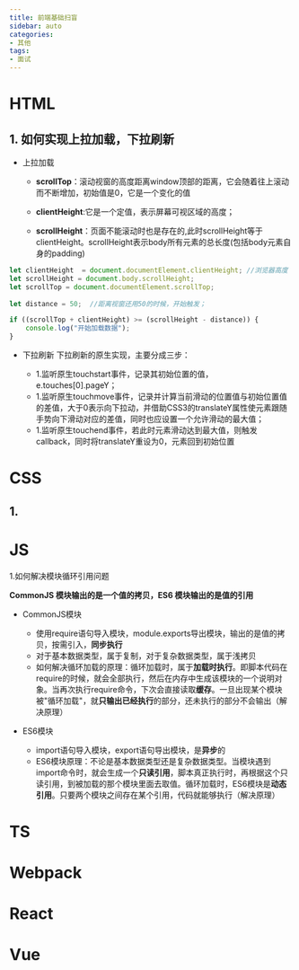 ```yaml
---
title: 前端基础扫盲
sidebar: auto
categories:
- 其他 
tags:
- 面试
---
```


# HTML
## 1. 如何实现上拉加载，下拉刷新
+ 上拉加载
  + **scrollTop**：滚动视窗的高度距离window顶部的距离，它会随着往上滚动而不断增加，初始值是0，它是一个变化的值

  + **clientHeight**:它是一个定值，表示屏幕可视区域的高度；

  + **scrollHeight**：页面不能滚动时也是存在的,此时scrollHeight等于clientHeight。scrollHeight表示body所有元素的总长度(包括body元素自身的padding)

```js
let clientHeight  = document.documentElement.clientHeight; //浏览器高度
let scrollHeight = document.body.scrollHeight;
let scrollTop = document.documentElement.scrollTop;
 
let distance = 50;  //距离视窗还用50的时候，开始触发；

if ((scrollTop + clientHeight) >= (scrollHeight - distance)) {
    console.log("开始加载数据");
}
```

+ 下拉刷新
  下拉刷新的原生实现，主要分成三步：

  + 1.监听原生touchstart事件，记录其初始位置的值，e.touches[0].pageY；
  + 1.监听原生touchmove事件，记录并计算当前滑动的位置值与初始位置值的差值，大于0表示向下拉动，并借助CSS3的translateY属性使元素跟随手势向下滑动对应的差值，同时也应设置一个允许滑动的最大值；
  + 1.监听原生touchend事件，若此时元素滑动达到最大值，则触发callback，同时将translateY重设为0，元素回到初始位置

# CSS

## 1.

# JS
1.如何解决模块循环引用问题

**CommonJS 模块输出的是一个值的拷贝，ES6 模块输出的是值的引用**

+ CommonJS模块
  + 使用require语句导入模块，module.exports导出模块，输出的是值的拷贝，按需引入，**同步执行**
  + 对于基本数据类型，属于复制，对于复杂数据类型，属于浅拷贝
  + 如何解决循环加载的原理：循环加载时，属于**加载时执行**。即脚本代码在require的时候，就会全部执行，然后在内存中生成该模块的一个说明对象。当再次执行require命令，下次会直接读取**缓存**。一旦出现某个模块被"循环加载"，就**只输出已经执行**的部分，还未执行的部分不会输出（解决原理）

+ ES6模块
  + import语句导入模块，export语句导出模块，是**异步**的
  + ES6模块原理：不论是基本数据类型还是复杂数据类型。当模块遇到import命令时，就会生成一个**只读引用**，脚本真正执行时，再根据这个只读引用，到被加载的那个模块里面去取值。循环加载时，ES6模块是**动态引用**。只要两个模块之间存在某个引用，代码就能够执行（解决原理）

# TS

# Webpack

# React

# Vue

